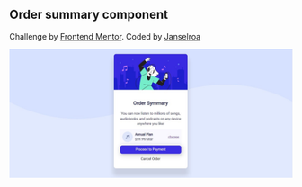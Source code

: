 ## Order summary component


<p>Challenge by <a href="https://www.frontendmentor.io?ref=challenge" target="_blank">Frontend Mentor</a>. Coded by <a target="_blank" href="https://github.com/janselroa">Janselroa</a></p>
<img src="./design/mysolution.jpg">
